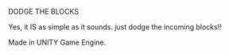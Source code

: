 DODGE THE BLOCKS

Yes, it IS as simple as it sounds.
just dodge the incoming blocks!!

Made in UNITY Game Engine.
